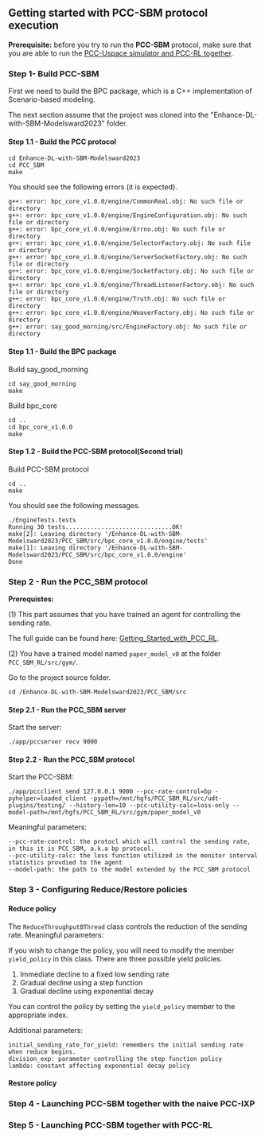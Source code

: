 ## Getting started with PCC-SBM protocol execution

**Prerequisite:** before you try to run the **PCC-SBM** protocol, make sure that you are able to 
run the [PCC-Uspace simulator and PCC-RL together](https://github.com/adielashrov/Enhance-DL-with-SBM-Modelsward2023/blob/main/PCC_SBM/GettingStarted_with_PCC_RL_PCC_Uspace.md).

### Step 1- Build PCC-SBM

First we need to build the BPC package, which is a C++ implementation of Scenario-based modeling.

The next section assume that the project was cloned into the "Enhance-DL-with-SBM-Modelsward2023" folder.

<!--TODO - copy the engineFactory file-->

#### Step 1.1 - Build the PCC protocol

```
cd Enhance-DL-with-SBM-Modelsward2023
cd PCC_SBM
make
```

You should see the following errors (it is expected).

```
g++: error: bpc_core_v1.0.0/engine/CommonReal.obj: No such file or directory
g++: error: bpc_core_v1.0.0/engine/EngineConfiguration.obj: No such file or directory
g++: error: bpc_core_v1.0.0/engine/Errno.obj: No such file or directory
g++: error: bpc_core_v1.0.0/engine/SelectorFactory.obj: No such file or directory
g++: error: bpc_core_v1.0.0/engine/ServerSocketFactory.obj: No such file or directory
g++: error: bpc_core_v1.0.0/engine/SocketFactory.obj: No such file or directory
g++: error: bpc_core_v1.0.0/engine/ThreadListenerFactory.obj: No such file or directory
g++: error: bpc_core_v1.0.0/engine/Truth.obj: No such file or directory
g++: error: bpc_core_v1.0.0/engine/WeaverFactory.obj: No such file or directory
g++: error: say_good_morning/src/EngineFactory.obj: No such file or directory
```

#### Step 1.1 - Build the BPC package

Build say_good_morning
```
cd say_good_morning
make
```

Build bpc_core
```
cd ..
cd bpc_core_v1.0.0
make
```

#### Step 1.2 - Build the PCC-SBM protocol(Second trial)

Build PCC-SBM protocol
```
cd ..
make
```
You should see the following messages.

```
./EngineTests.tests
Running 30 tests..............................OK!
make[2]: Leaving directory '/Enhance-DL-with-SBM-Modelsward2023/PCC_SBM/src/bpc_core_v1.0.0/engine/tests'
make[1]: Leaving directory '/Enhance-DL-with-SBM-Modelsward2023/PCC_SBM/src/bpc_core_v1.0.0/engine'
Done
```

### Step 2 - Run the PCC_SBM protocol

**Prerequistes:** 

(1) This part assumes that you have trained an agent for controlling the sending rate.

The full guide can be found here:  [Getting_Started_with_PCC_RL](https://github.com/adielashrov/Enhance-DL-with-SBM-Modelsward2023/blob/main/PCC_SBM/GettingStarted_with_PCC_RL_PCC_Uspace.md).

(2) You have a trained model named  ```paper_model_v0``` at the folder ```PCC_SBM_RL/src/gym/```.

Go to the project source folder.
```
cd /Enhance-DL-with-SBM-Modelsward2023/PCC_SBM/src
```

#### Step 2.1 - Run the PCC_SBM server

Start the server:
```
./app/pccserver recv 9000
```

#### Step 2.2 - Run the PCC_SBM protocol

Start the PCC-SBM:
```
./app/pccclient send 127.0.0.1 9000 --pcc-rate-control=bp -pyhelper=loaded_client -pypath=/mnt/hgfs/PCC_SBM_RL/src/udt-plugins/testing/ --history-len=10 --pcc-utility-calc=loss-only --model-path=/mnt/hgfs/PCC_SBM_RL/src/gym/paper_model_v0
```

Meaningful parameters:
```
--pcc-rate-control: the protocl which will control the sending rate, in this it is PCC_SBM, a.k.a bp protocol.
--pcc-utility-calc: the loss function utilized in the monitor interval statistics provdied to the agent
--model-path: the path to the model extended by the PCC_SBM protocol 
```

### Step 3 - Configuring Reduce/Restore policies 


#### Reduce policy

The ```ReduceThroughputBThread``` class controls the reduction of the sending rate.
Meaningful parameters:

If you wish to change the policy, you will need to modify the member ```yield_policy``` in this class.
There are three possible yield policies.
1. Immediate decline to a fixed low sending rate
2. Gradual decline using a step function
3. Gradual decline using exponential decay

You can control the policy by setting the ```yield_policy``` member to the appropriate index.

Additional parameters:
```
initial_sending_rate_for_yield: remembers the initial sending rate when reduce begins.
division_exp: parameter controlling the step function policy
lambda: constant affecting exponential decay policy
```

#### Restore policy


### Step 4 - Launching PCC-SBM together with the naive PCC-IXP

### Step 5 - Launching PCC-SBM together with PCC-RL


